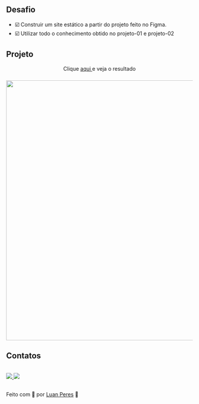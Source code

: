 ## Desafio
- ☑️ Construir um site estático a partir do projeto feito no Figma.
- ☑️ Utilizar todo o conhecimento obtido no projeto-01 e projeto-02

## Projeto

<p align="center"> Clique <a href="">aqui </a>e veja o resultado</p>
<h3 align="center">
  <img width="700px" src="https://i.imgur.com/3GfD7Lr.jpg">
</h3>

## Contatos

<div>
  <br>
  <a href="https://www.linkedin.com/in/oluanperes/" target="_blank">
    <img src="https://img.shields.io/badge/-LinkedIn-%230077B5?style=for-the-badge&logo=linkedin&logoColor=white" target="_blank">
  </a>
  <a href = "mailto:oluanperes@gmail.com">
    <img src="https://img.shields.io/badge/-Gmail-%23333?style=for-the-badge&logo=gmail&logoColor=white" target="_blank">
  </a>
</div>

##

Feito com 💜 por [Luan Peres](https://github.com/oluanperes) 👋